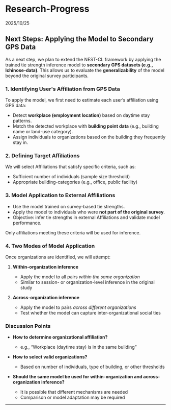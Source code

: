 # Research-Progress

2025/10/25
## **Next Steps: Applying the Model to Secondary GPS Data**

As a next step, we plan to extend the NEST-CL framework by applying the trained tie strength inference model to **secondary GPS datasets (e.g., Ichinose-data)**. This allows us to evaluate the **generalizability** of the model beyond the original survey participants.

### **1. Identifying User's Affiliation from GPS Data**
To apply the model, we first need to estimate each user’s affiliation using GPS data:
- Detect **workplace (employment location)** based on daytime stay patterns.
- Match the detected workplace with **building point data** (e.g., building name or land-use category).
- Assign individuals to organizations based on the building they frequently stay in.

### **2. Defining Target Affiliations**
We will select Affiliations that satisfy specific criteria, such as:
- Sufficient number of individuals (sample size threshold)
- Appropriate building-categories (e.g., office, public facility)

### **3. Model Application to External Affiliations**
- Use the model trained on survey-based tie strengths.
- Apply the model to individuals who were **not part of the original survey**.
- Objective: infer tie strengths in external Affiliations and validate model performance.


Only affiliations meeting these criteria will be used for inference.

### **4. Two Modes of Model Application**
Once organizations are identified, we will attempt:
1. **Within-organization inference**  
   - Apply the model to all pairs *within the same organization*  
   - Similar to session- or organization-level inference in the original study

2. **Across-organization inference**  
   - Apply the model to pairs *across different organizations*  
   - Test whether the model can capture inter-organizational social ties

### **Discussion Points**
- **How to determine organizational affiliation?**  
  - e.g., “Workplace (daytime stay) is in the same building”

- **How to select valid organizations?**  
  - Based on number of individuals, type of building, or other thresholds

- **Should the same model be used for within-organization and across-organization inference?**  
  - It is possible that different mechanisms are needed
  - Comparison or model adaptation may be required

---

